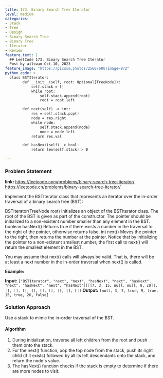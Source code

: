 ```yaml
---
title: 173. Binary Search Tree Iterator
level: medium
categories:
- Stack
- Tree
- Design
- Binary Search Tree
- Binary Tree
- Iterator
- Review
feature_text: |
  ## LeetCode 173. Binary Search Tree Iterator
  Post by ailswan Oct.10, 2023
feature_image: "https://picsum.photos/2560/600?image=872"
python_code: >
  class BSTIterator:
        def __init__(self, root: Optional[TreeNode]):
            self.stack = []
            while root:
                self.stack.append(root)
                root = root.left

        def next(self) -> int:
            res = self.stack.pop()
            node = res.right
            while node:
                self.stack.append(node)
                node = node.left
            return res.val

        def hasNext(self) -> bool:
            return len(self.stack) > 0
   
---
```


### Problem Statement
**link:**
https://leetcode.com/problems/binary-search-tree-iterator/
https://leetcode.cn/problems/binary-search-tree-iterator/
 
Implement the BSTIterator class that represents an iterator over the in-order traversal of a binary search tree (BST):

BSTIterator(TreeNode root) Initializes an object of the BSTIterator class. The root of the BST is given as part of the constructor. The pointer should be initialized to a non-existent number smaller than any element in the BST.
boolean hasNext() Returns true if there exists a number in the traversal to the right of the pointer, otherwise returns false.
int next() Moves the pointer to the right, then returns the number at the pointer.
Notice that by initializing the pointer to a non-existent smallest number, the first call to next() will return the smallest element in the BST.

You may assume that next() calls will always be valid. That is, there will be at least a next number in the in-order traversal when next() is called.

**Example:**

**Input:** `["BSTIterator", "next", "next", "hasNext", "next", "hasNext", "next", "hasNext", "next", "hasNext"][[[7, 3, 15, null, null, 9, 20]], [], [], [], [], [], [], [], [], []]`
**Output:** `[null, 3, 7, true, 9, true, 15, true, 20, false]`
 

### Solution Approach
Use a stack to mimic the in-order traversal of the BST.

#### Algorithm
1. During initialization, traverse all left children from the root and push them onto the stack.
2. For the next() function, pop the top node from the stack, push its right child (if it exists) followed by all its left descendants onto the stack, and return the node's value.
3. The hasNext() function checks if the stack is empty to determine if there are more nodes to visit.